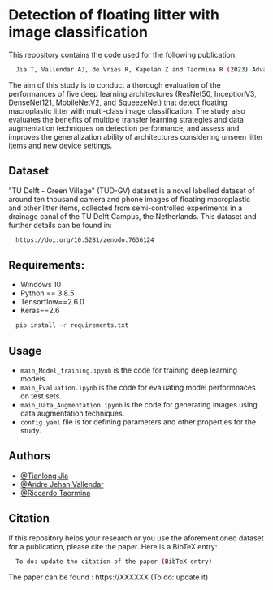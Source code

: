 
# Detection of floating litter with image classification

This repository contains the code used for the following publication:
```bash
  Jia T, Vallendar AJ, de Vries R, Kapelan Z and Taormina R (2023) Advancing deep learning-based detection of floating litter using a novel open dataset. Front. Water 5:1298465. doi: 10.3389/frwa.2023.1298465
```

The aim of this study is to conduct a thorough evaluation of the performances of five deep learning architectures (ResNet50, InceptionV3, DenseNet121, MobileNetV2, and SqueezeNet) that detect floating macroplastic litter with multi-class image classification. The study also evaluates the benefits of multiple transfer learning strategies and data augmentation techniques on detection performance, and assess and improves the generalization ability of architectures considering unseen litter items and new device settings. 


## Dataset

"TU Delft - Green Village" (TUD-GV) dataset is a novel labelled
dataset of around ten thousand camera and phone images of floating macroplastic and other
litter items, collected from semi-controlled experiments in a drainage canal of the TU Delft Campus, the Netherlands. This dataset and further details can be found in:

```bash
  https://doi.org/10.5281/zenodo.7636124
```


## Requirements:
- Windows 10
- Python == 3.8.5
- Tensorflow==2.6.0
- Keras==2.6

```bash
  pip install -r requirements.txt
```

## Usage

-  `main_Model_training.ipynb` is the code for training deep learning models.
- `main_Evaluation.ipynb` is the code for evaluating model performnaces on test sets.
-  `main_Data_Augmentation.ipynb` is the code for generating images using data augmentation techniques.
-  `config.yaml` file is for defining parameters and other properties for the study.


## Authors

- [@Tianlong Jia](https://github.com/TianlongJia)
- [@Andre Jehan Vallendar](https://github.com/ajv95)
- [@Riccardo Taormina](https://github.com/rtaormina)

## Citation
If this repository helps your research or you use the aforementioned dataset for a publication, please cite the paper. Here is a BibTeX entry:

```bash
  To do: update the citation of the paper (BibTeX entry) 
```
The paper can be found : https://XXXXXX   (To do: update it)

